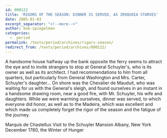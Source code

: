 ```yaml
---
id: 000122
title: 'RIGORS OF THE SEASON: DINNER IS SERVED, AS IROQUOIA STARVES'
date: 2005-01-03
excerpt_separator: "<!--more-->"
author: bob-spiegelman
categories:
  -  period
permalink: /texts/period/archives/rigors-season/
redirect_from: /texts/period/archives/000122/
---
```

A handsome house halfway up the bank opposite the ferry seems to attract the eye and to invite strangers to stop at General Schuyler's, who is its owner as well as its architect. I had recommendations to him from all quarters, but particularly from General Washington and Mrs. Carter, Schuyler's daughter... On shore was the Chevalier de Mauduit, who was waiting for us with the General's sleigh, and found ourselves in an instant in a handsome drawing room, near a good fire, with Mr. Schuyler, his wife and daughters. While we were warming ourselves, dinner was served, to which everyone did honor, as well as to the Madeira, which was excellent and which made us completely forget the rigor of the season and the fatigue of the journey.

Marquis de Chastellux
Visit to the Schuyler Mansion
Albany, New York
December 1780, the Winter of Hunger
